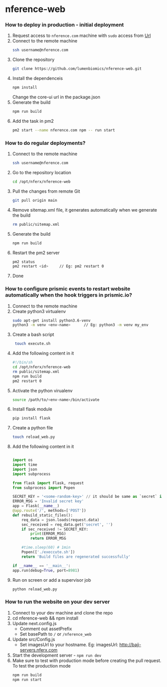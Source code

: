 # nference-web

### How to deploy in production - initial deployment
1. Request access to `nference.com` machine with `sudo` access from [Url](https://cerebro.nferx.com/cerebro-app/home?tab_id=user_ssh)
2. Connect to the remote machine
   ```bash
   ssh username@nference.com
   ```
3. Clone the repository
   ```bash
   git clone https://github.com/lumenbiomics/nference-web.git
   ```
4. Install the dependenceis
   ```bash
   npm install
   ```
   Change the core-ui url in the package.json
5. Generate the build
   ```bash
   npm run build
   ```
6. Add the task in pm2
   ```bash
   pm2 start --name nference.com npm -- run start
   ```

### How to do regular deployments?
1. Connect to the remote machine
   ```bash
   ssh username@nference.com
   ```
2. Go to the repository location
   ```bash
   cd /opt/nferx/nference-web
   ```
3. Pull the changes from remote Git
   ```bash
   git pull origin main
   ```
4. Remove sitemap.xml file, it generates automatically when we generate the build
   ```bash
   rm public/sitemap.xml
   ```
5. Generate the build
   ```bash
   npm run build
   ```
6. Restart the pm2 server
   ```bash
   pm2 status
   pm2 restart <id>     // Eg: pm2 restart 0
   ```
7. Done

### How to configure prismic events to restart website automatically when the hook triggers in prismic.io?
1. Connect to the remote machine
2. Create python3 virtualenv
   ```bash
   sudo apt-get install python3.6-venv
   python3 -m venv <env-name>      // Eg: python3 -m venv my_env
   ```
3. Create a bash script
   ```bash
    touch execute.sh
   ```
4. Add the following content in it
   ```bash
   #!/bin/sh
   cd /opt/nferx/nference-web
   rm public/sitemap.xml
   npm run build
   pm2 restart 0
   ```
5. Activate the python virualenv
   ```bash
   source /path/to/<env-name>/bin/activate
   ```
6. Install flask module
   ```bash
   pip install flask
   ```
7. Create a python file
   ```bash
   touch reload_web.py
   ```
8. Add the following content in it
   ```python

   import os
   import time
   import json
   import subprocess

   from flask import Flask, request
   from subprocess import Popen

   SECRET_KEY = '<some-random-key>' // it should be same as `secret` in prismic webhook
   ERROR_MSG = 'Invalid secret key'
   app = Flask(__name__)
   @app.route('/', methods=['POST'])
   def rebuild_static_files():
       req_data = json.loads(request.data)
       sec_received = req_data.get('secret', '')
       if sec_received != SECRET_KEY:
           print(ERROR_MSG)
           return ERROR_MSG

       #time.sleep(60) # 1min
       Popen(['./execcute.sh'])
       return 'Build files are regenerated successfully'

   if __name__ == '__main__':
   app.run(debug=True, port=8981)
   ```
9. Run on screen or add a supervisor job
   ```bash
   python reload_web.py
   ```

### How to run the website on your dev server
1. Connect to your dev machine and clone the repo
2. cd nference-web && npm install
3. Update next.config.js
   - Comment out assetPrefix
   - Set basePath to `/` or `/nference_web`
4. Update src/Config.js
   - Set imagesUrl to your hostname. Eg: imagesUrl: http://baji-servers.nferx.com
5. Start the development server - `npm run dev`
6. Make sure to test with production mode before creating the pull request. To test the production mode
   ```bash
   npm run build
   npm run start
   ```
